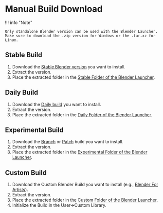 # Manual Build Download

!!! info "Note"

    Only standalone Blender version can be used with the Blender Launcher. Make sure to download the .zip version for Windows or the .tar.xz for Linux.

## Stable Build

1. Download the [Stable Blender version](https://download.blender.org/release/) you want to install.
2. Extract the version.
3. Place the extracted folder in the [Stable Folder of the Blender Launcher](https://victor-ix.github.io/Blender-Launcher-V2/library_folder/#structure).

## Daily Build

1. Download the [Daily build](https://builder.blender.org/download/daily/) you want to install.
2. Extract the version.
3. Place the extracted folder in the [Daily Folder of the Blender Launcher](https://victor-ix.github.io/Blender-Launcher-V2/library_folder/#structure).

## Experimental Build

1. Download the [Branch](https://builder.blender.org/download/experimental/) or [Patch](https://builder.blender.org/download/patch/) build you want to install.
2. Extract the version.
3. Place the extracted folder in the [Experimental Folder of the Blender Launcher](https://victor-ix.github.io/Blender-Launcher-V2/library_folder/#structure).

## Custom Build

1. Download the Custom Blender Build you want to install (e.g., [Blender For Artists](https://www.bforartists.de)).
2. Extract the version.
3. Place the extracted folder in the [Custom Folder of the Blender Launcher](https://victor-ix.github.io/Blender-Launcher-V2/library_folder/#structure).
4. Initialize the Build in the User->Custom Library.